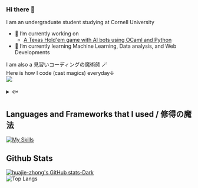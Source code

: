 ### Hi there 👋  
I am an undergraduate student studying at Cornell University

- 🔭 I’m currently working on
  - [A Texas Hold'em game with AI bots using OCaml and Python](https://github.com/BrOCaml/Camel-Flush)
- 🌱 I’m currently learning Machine Learning, Data analysis, and Web Developments

I am also a 見習いコーディングの魔術師 🪄<br>
Here is how I code (cast magics) everyday↓ <br>
<img src="https://github.com/huajie-zhong/huajie-zhong/blob/main/assets/magic.gif">

<details><summary>🐟</summary><b>Sakana!</b><br><img src="https://github.com/huajie-zhong/huajie-zhong/blob/main/assets/Sakana.gif"><br>credits: 大伏アオ </details>

## Languages and Frameworks that I used / 修得の魔法
[![My Skills](https://skillicons.dev/icons?i=py,flask,nodejs,postman,java,ocaml,vscode,html,js,css,docker,aws,gcp,git,github,latex,mysql,linux,ubuntu,windows&perline=10&theme=dark)](https://skillicons.dev)

## Github Stats
[![huajie-zhong's GitHub stats-Dark](https://github-readme-stats-delta-puce-46.vercel.app/api?username=huajie-zhong&rank_icon=github&show_icons=true&theme=tokyonight#gh-dark-mode-only)](https://github.com/huajie-zhong/github-readme-stats#gh-dark-mode-only) <br>
![Top Langs](https://github-readme-stats.vercel.app/api/top-langs/?username=huajie-zhong&theme=tokyonight&show_icons=true&layout=compact&langs_count=3)

<!--
**huajie-zhong/huajie-zhong** is a ✨ _special_ ✨ repository because its `README.md` (this file) appears on your GitHub profile.

Here are some ideas to get you started:

- 🔭 I’m currently working on ...
- 🌱 I’m currently learning ...
- 👯 I’m looking to collaborate on ...
- 🤔 I’m looking for help with ...
- 💬 Ask me about ...
- 📫 How to reach me: ...
- 😄 Pronouns: ...
- ⚡ Fun fact: ...
-->
